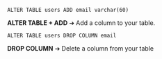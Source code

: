 	ALTER TABLE users ADD email varchar(60)
**ALTER TABLE + ADD** ➔ Add a column to your table.

	ALTER TABLE users DROP COLUMN email 
**DROP COLUMN** ➔ Delete a column from your table